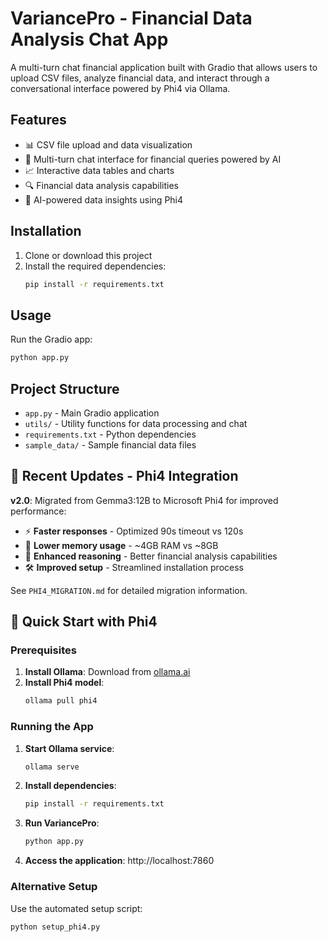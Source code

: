 # VariancePro - Financial Data Analysis Chat App

A multi-turn chat financial application built with Gradio that allows users to upload CSV files, analyze financial data, and interact through a conversational interface powered by Phi4 via Ollama.

## Features

- 📊 CSV file upload and data visualization
- 💬 Multi-turn chat interface for financial queries powered by AI
- 📈 Interactive data tables and charts
- 🔍 Financial data analysis capabilities
- 🤖 AI-powered data insights using Phi4

## Installation

1. Clone or download this project
2. Install the required dependencies:
   ```bash
   pip install -r requirements.txt
   ```

## Usage

Run the Gradio app:
```bash
python app.py
```

## Project Structure

- `app.py` - Main Gradio application
- `utils/` - Utility functions for data processing and chat
- `requirements.txt` - Python dependencies
- `sample_data/` - Sample financial data files

## 🔄 Recent Updates - Phi4 Integration

**v2.0**: Migrated from Gemma3:12B to Microsoft Phi4 for improved performance:

- ⚡ **Faster responses** - Optimized 90s timeout vs 120s
- 💾 **Lower memory usage** - ~4GB RAM vs ~8GB 
- 🧠 **Enhanced reasoning** - Better financial analysis capabilities
- 🛠️ **Improved setup** - Streamlined installation process

See `PHI4_MIGRATION.md` for detailed migration information.

## 🚀 Quick Start with Phi4

### Prerequisites
1. **Install Ollama**: Download from [ollama.ai](https://ollama.ai/download)
2. **Install Phi4 model**:
   ```bash
   ollama pull phi4
   ```

### Running the App
1. **Start Ollama service**:
   ```bash
   ollama serve
   ```

2. **Install dependencies**:
   ```bash
   pip install -r requirements.txt
   ```

3. **Run VariancePro**:
   ```bash
   python app.py
   ```

4. **Access the application**: http://localhost:7860

### Alternative Setup
Use the automated setup script:
```bash
python setup_phi4.py
```
